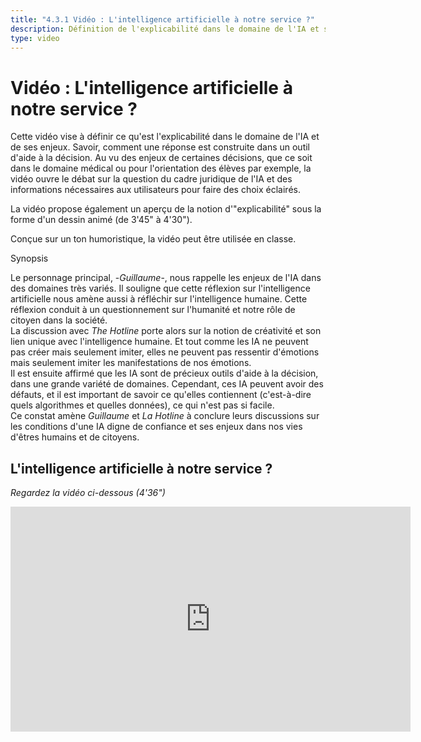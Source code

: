 ```yaml
---
title: "4.3.1 Vidéo : L'intelligence artificielle à notre service ?"
description: Définition de l'explicabilité dans le domaine de l'IA et ses enjeux.
type: video
---
```


# Vidéo : L'intelligence artificielle à notre service ?

Cette vidéo vise à définir ce qu'est l'explicabilité dans le domaine de l'IA et de ses enjeux. Savoir, comment une réponse est construite dans un outil d'aide à la décision. Au vu des enjeux de certaines décisions, que ce soit dans le domaine médical ou pour l'orientation des élèves par exemple, la vidéo ouvre le débat sur la question du cadre juridique de l'IA et des informations nécessaires aux utilisateurs pour faire des choix éclairés.

La vidéo propose également un aperçu de la notion d'"explicabilité" sous la forme d'un dessin animé (de 3'45" à 4'30").

Conçue sur un ton humoristique, la vidéo peut être utilisée en classe.

Synopsis

Le personnage principal, -_Guillaume_-, nous rappelle les enjeux de l'IA dans des domaines très variés. Il souligne que cette réflexion sur l'intelligence artificielle nous amène aussi à réfléchir sur l'intelligence humaine. Cette réflexion conduit à un questionnement sur l'humanité et notre rôle de citoyen dans la société.  
La discussion avec _The Hotline_ porte alors sur la notion de créativité et son lien unique avec l'intelligence humaine. Et tout comme les IA ne peuvent pas créer mais seulement imiter, elles ne peuvent pas ressentir d'émotions mais seulement imiter les manifestations de nos émotions.  
Il est ensuite affirmé que les IA sont de précieux outils d'aide à la décision, dans une grande variété de domaines. Cependant, ces IA peuvent avoir des défauts, et il est important de savoir ce qu'elles contiennent (c'est-à-dire quels algorithmes et quelles données), ce qui n'est pas si facile.  
Ce constat amène _Guillaume_ et _La Hotline_ à conclure leurs discussions sur les conditions d'une IA digne de confiance et ses enjeux dans nos vies d'êtres humains et de citoyens.

## L'intelligence artificielle à notre service ?  
_Regardez la vidéo ci-dessous (4'36")_

<center><iframe width="640" height="360" src="https://www.youtube.com/embed/b3ljE6erMkY?rel=0&showinfo=0&cc_load_policy=1&hl=en&modestbranding=1" frameborder="0" allowfullscreen></iframe></center>
